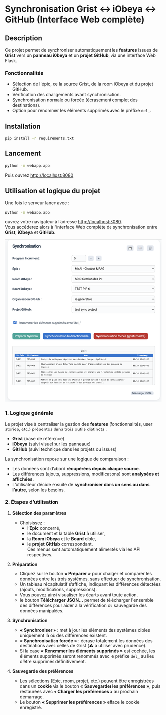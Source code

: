 # Synchronisation Grist ↔ iObeya ↔ GitHub (Interface Web complète)

## Description
Ce projet permet de synchroniser automatiquement les **features** issues de **Grist**
vers un **panneau iObeya** et un **projet GitHub**, via une interface Web Flask.

### Fonctionnalités
- Sélection de l'épic, de la source Grist, de la room iObeya et du projet GitHub.
- Vérification des changements avant synchronisation.
- Synchronisation normale ou forcée (écrasement complet des destinations).
- Option pour renommer les éléments supprimés avec le préfixe `del_`.

## Installation
```bash
pip install -r requirements.txt
```

## Lancement
```bash
python -m webapp.app
```
Puis ouvrez [http://localhost:8080](http://localhost:8080)

## Utilisation et logique du projet

Une fois le serveur lancé avec :

```bash
python -m webapp.app
```

ouvrez votre navigateur à l’adresse [http://localhost:8080](http://localhost:8080).  
Vous accéderez alors à l’interface Web complète de synchronisation entre **Grist**, **iObeya** et **GitHub**.

![Interface Web de synchronisation](images/screen.png)

### 1. Logique générale

Le projet vise à centraliser la gestion des **features** (fonctionnalités, user stories, etc.) présentes dans trois outils distincts :  
- **Grist** (base de référence)  
- **iObeya** (suivi visuel sur les panneaux)  
- **GitHub** (suivi technique dans les projets ou issues)

La synchronisation repose sur une logique de comparaison :
- Les données sont d’abord **récupérées depuis chaque source**.
- Les différences (ajouts, suppressions, modifications) sont **analysées et affichées**.
- L’utilisateur décide ensuite de **synchroniser dans un sens ou dans l’autre**, selon les besoins.

### 2. Étapes d’utilisation

1. **Sélection des paramètres**
   - Choisissez :
     - l’**Epic** concerné,
     - le document et la table **Grist** à utiliser,
     - la **Room iObeya** et le **Board** cible,
     - le **projet GitHub** correspondant.  
   Ces menus sont automatiquement alimentés via les API respectives.

2. **Préparation**
   - Cliquez sur le bouton **« Préparer »** pour charger et comparer les données entre les trois systèmes, sans effectuer de synchronisation.
   - Un tableau récapitulatif s’affiche, indiquant les différences détectées (ajouts, modifications, suppressions).
   - Vous pouvez ainsi visualiser les écarts avant toute action.
   - le bouton **Télécharger JSON...** permet de télécharger l'ensemble des différences pour aider à la vérification ou sauvegarde des données manipulées.

3. **Synchronisation**
   - **« Synchroniser »** : met à jour les éléments des systèmes cibles uniquement là où des différences existent.  
   - **« Synchronisation forcée »** : écrase totalement les données des destinations avec celles de Grist (⚠️ à utiliser avec prudence).  
   - Si la case **« Renommer les éléments supprimés »** est cochée, les éléments supprimés seront renommés avec le préfixe `del_` au lieu d’être supprimés définitivement.

4. **Sauvegarde des préférences**
   - Les sélections (Epic, room, projet, etc.) peuvent être enregistrées dans un **cookie** via le bouton **« Sauvegarder les préférences »**, puis restaurées avec **« Charger les préférences »** au prochain démarrage.
   - Le bouton **« Supprimer les préférences »** efface le cookie enregistré.
